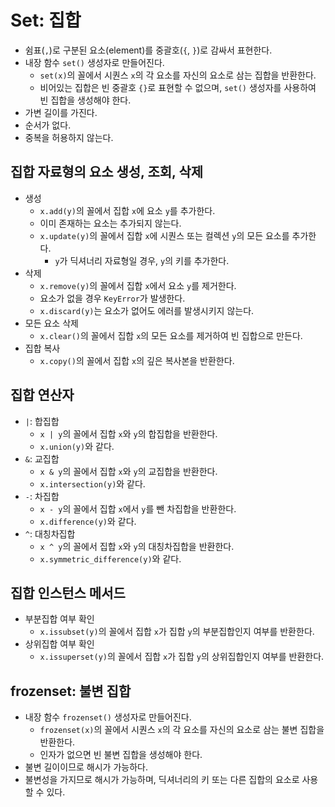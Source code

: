 # Set: 집합

- 쉼표(`,`)로 구분된 요소(element)를 중괄호(`{`, `}`)로 감싸서 표현한다.
- 내장 함수 `set()` 생성자로 만들어진다.
  - `set(x)`의 꼴에서 시퀀스 `x`의 각 요소를 자신의 요소로 삼는 집합을 반환한다.
  - 비어있는 집합은 빈 중괄호 `{}`로 표현할 수 없으며, `set()` 생성자를 사용하여 빈 집합을 생성해야 한다.
- 가변 길이를 가진다.
- 순서가 없다.
- 중복을 허용하지 않는다.

## 집합 자료형의 요소 생성, 조회, 삭제

- 생성
  - `x.add(y)`의 꼴에서 집합 `x`에 요소 `y`를 추가한다.
  - 이미 존재하는 요소는 추가되지 않는다.
  - `x.update(y)`의 꼴에서 집합 `x`에 시퀀스 또는 컬렉션 `y`의 모든 요소를 추가한다.
    - `y`가 딕셔너리 자료형일 경우, `y`의 키를 추가한다.
- 삭제
  - `x.remove(y)`의 꼴에서 집합 `x`에서 요소 `y`를 제거한다.
  - 요소가 없을 경우 `KeyError`가 발생한다.
  - `x.discard(y)`는 요소가 없어도 에러를 발생시키지 않는다.
- 모든 요소 삭제
  - `x.clear()`의 꼴에서 집합 `x`의 모든 요소를 제거하여 빈 집합으로 만든다.
- 집합 복사
  - `x.copy()`의 꼴에서 집합 `x`의 깊은 복사본을 반환한다.

## 집합 연산자

- `|`: 합집합
  - `x | y`의 꼴에서 집합 `x`와 `y`의 합집합을 반환한다.
  - `x.union(y)`와 같다.
- `&`: 교집합
  - `x & y`의 꼴에서 집합 `x`와 `y`의 교집합을 반환한다.
  - `x.intersection(y)`와 같다.
- `-`: 차집합
  - `x - y`의 꼴에서 집합 `x`에서 `y`를 뺀 차집합을 반환한다.
  - `x.difference(y)`와 같다.
- `^`: 대칭차집합
  - `x ^ y`의 꼴에서 집합 `x`와 `y`의 대칭차집합을 반환한다.
  - `x.symmetric_difference(y)`와 같다.

## 집합 인스턴스 메서드

- 부분집합 여부 확인
  - `x.issubset(y)`의 꼴에서 집합 `x`가 집합 `y`의 부분집합인지 여부를 반환한다.
- 상위집합 여부 확인
  - `x.issuperset(y)`의 꼴에서 집합 `x`가 집합 `y`의 상위집합인지 여부를 반환한다.

## frozenset: 불변 집합

- 내장 함수 `frozenset()` 생성자로 만들어진다.
  - `frozenset(x)`의 꼴에서 시퀀스 `x`의 각 요소를 자신의 요소로 삼는 불변 집합을 반환한다.
  - 인자가 없으면 빈 불변 집합을 생성해야 한다.
- 불변 길이이므로 해시가 가능하다.
- 불변성을 가지므로 해시가 가능하며, 딕셔너리의 키 또는 다른 집합의 요소로 사용할 수 있다.
